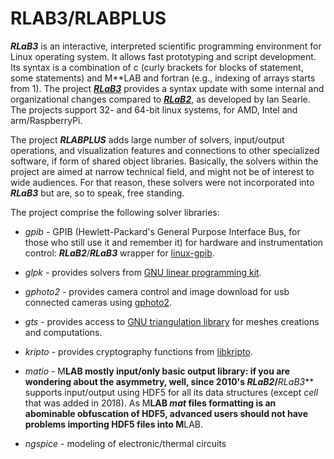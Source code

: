 # RLAB3/RLABPLUS

**_RLaB3_** is an interactive, interpreted scientific programming environment for Linux operating system. 
It allows fast prototyping and script development. 
Its syntax is a combination of c (curly brackets for blocks of statement, some statements) and M**LAB and fortran (e.g., indexing of arrays starts from 1).
The project 
[**_RLaB3_**](https://sourceforge.net/projects/rlabplus) 
provides a syntax update with some internal and organizational changes compared to 
[**_RLaB2_**](https://rlab.sourceforge.net), as developed by Ian Searle.
The projects support 32- and 64-bit linux systems, for AMD, Intel and arm/RaspberryPi.

The project **_RLABPLUS_** adds large number of solvers, input/output operations, and visualization features and connections to other specialized software,
if form of shared object libraries.
Basically, the solvers within the project are aimed at narrow technical field, and might not be of interest to wide audiences. 
For that reason, these solvers were not incorporated into **_RLaB3_** but are, so to speak, free standing.

The project comprise the following solver libraries:

- _gpib_ - GPIB (Hewlett-Packard's General Purpose Interface Bus, for those who still use it and remember it)
for hardware and instrumentation control: **_RLaB2_**/**_RLaB3_** wrapper for [linux-gpib](https://sourceforge.net/projects/linux-gpib).

- _glpk_ - provides solvers from [GNU linear programming kit](https://www.gnu.org/software/glpk).

- _gphoto2_ - provides camera control and image download for usb connected cameras using [gphoto2](http://gphoto.org).

- _gts_ - provides access to [GNU triangulation library](https://gts.sourceforge.net) for meshes creations and computations.

- _kripto_ - provides cryptography functions from [libkripto](https://github.com/LightBit/libkripto).

- _matio_ - M**LAB mostly input/only basic output library: if you are wondering about the asymmetry, well, since 2010's **_RLaB2_**/**_RLaB3_**
supports input/output using HDF5 for all its data structures (except _cell_ that was added in 2018).
As M**LAB _mat_ files formatting is an abominable obfuscation of HDF5, advanced users should not have problems importing HDF5 files into M**LAB.

- _ngspice_ - modeling of electronic/thermal circuits
